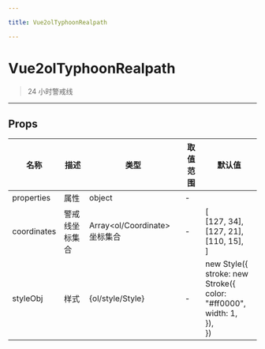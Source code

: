 ```yaml
---

title: Vue2olTyphoonRealpath

---
```


# Vue2olTyphoonRealpath

> 24 小时警戒线

---

## Props

| 名称        | 描述           | 类型                          | 取值范围 | 默认值                                                                                      |
| ----------- | -------------- | ----------------------------- | -------- | ------------------------------------------------------------------------------------------- |
| properties  | 属性           | object                        | -        |                                                                                             |
| coordinates | 警戒线坐标集合 | Array<ol/Coordinate> 坐标集合 | -        | [<br/> [127, 34],<br/> [127, 21],<br/> [110, 15],<br/>]                                     |
| styleObj    | 样式           | {ol/style/Style}              | -        | new Style({<br/> stroke: new Stroke({<br/> color: "#ff0000",<br/> width: 1,<br/> }),<br/>}) |
